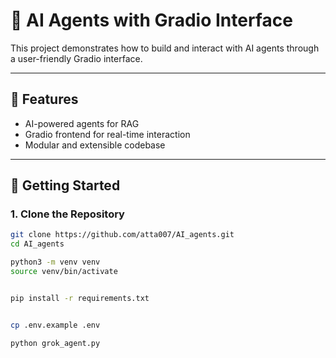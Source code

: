 # 🤖 AI Agents with Gradio Interface

This project demonstrates how to build and interact with AI agents through a user-friendly Gradio interface.

---

## 🧠 Features

- AI-powered agents for RAG
- Gradio frontend for real-time interaction
- Modular and extensible codebase

---

## 🚀 Getting Started

### 1. Clone the Repository

```bash
git clone https://github.com/atta007/AI_agents.git
cd AI_agents

python3 -m venv venv
source venv/bin/activate


pip install -r requirements.txt


cp .env.example .env

python grok_agent.py


